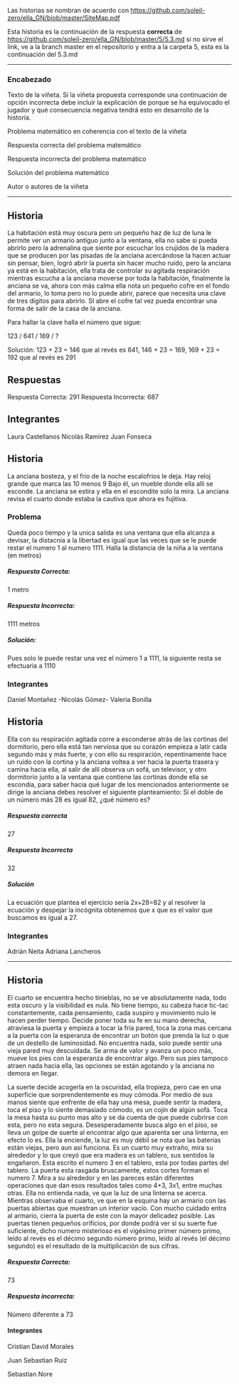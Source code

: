 Las historias se nombran de acuerdo con https://github.com/soleil-zero/ella_GN/blob/master/SiteMap.pdf

Esta historia es la continuación de la respuesta **correcta** de https://github.com/soleil-zero/ella_GN/blob/master/5/5.3.md 
si no sirve el link, ve a la branch master en el repositorio y entra a la carpeta 5, esta es la continuación del 5.3.md

**********************************************************************
### Encabezado

Texto de la viñeta. Si la viñeta propuesta corresponde una continuación de opción incorrecta debe incluir la explicación de porque se ha equivocado el jugador y qué consecuencia negativa tendrá esto en desarrollo de la historia.

Problema matemático en coherencia con el texto de la viñeta

Respuesta correcta del problema matemático

Respuesta incorrecta del problema matemático

Solución del problema matemático

Autor o autores de la viñeta
**********************************************************************
## Historia
La habitación está muy oscura pero un pequeño haz de luz de luna le permite ver un armario antiguo junto a la ventana, ella no sabe si pueda abrirlo pero la adrenalina que siente por escuchar los crujidos de la madera que se producen por las pisadas de la anciana acercándose la hacen actuar sin pensar, bien, logró abrir la puerta sin hacer mucho ruido, pero la anciana ya está en la habitación, ella trata de controlar su agitada respiración mientras escucha a la anciana moverse por toda la habitación, finalmente la anciana se va, ahora con más calma ella nota un pequeño cofre en el fondo del armario, lo toma pero no lo puede abrir, parece que necesita una clave de tres dígitos para abrirlo. SI abre el cofre tal vez pueda encontrar una forma de salir de la casa de la anciana.

Para hallar la clave halla el número que sigue:

123 / 641 / 169 / ?

Solución: 123 + 23 = 146 que al revés es 641, 146 + 23 = 169, 169 + 23 = 192 que al revés es 291

## Respuestas
Respuesta Correcta: 291
Respuesta Incorrecta: 687

## Integrantes
Laura Castellanos
Nicolás Ramírez
Juan Fonseca


## Historia

La anciana bosteza, y el frio de la noche
escalofrios le deja.
Hay reloj grande que marca las 10 menos 9 
Bajo él, un mueble
donde ella alli se esconde.
La anciana se estira 
y ella en el escondite
solo la mira.
La anciana revisa 
el cuarto donde estaba
la cautiva que ahora es fujitiva.

### Problema
 Queda poco tiempo  y la unica salida es una ventana que ella alcanza a devisar, la distacnia a la libertad es igual que las veces que se le puede restar el numero 1 al numero 1111.
 Halla la distancia de la niña a la ventana (en metros)
 
 ##### Respuesta Correcta: 
  1 metro

 ##### Respuesta Incorrecta:
  1111 metros 
  
 ##### Solución: 
  Pues solo le puede restar una vez el número 1 a 1111, la siguiente resta se efectuaria a 1110
  
  ### Integrantes
  Daniel Montañez -Nicolás Gómez- Valeria Bonilla
 

## Historia
Ella con su respiración agitada corre a esconderse atrás de las cortinas del dormitorio, pero ella está tan nerviosa que su corazón empieza a latir cada segundo más y más fuerte, y con ello su respiración, repentinamente hace un ruido con la cortina y la anciana voltea a ver hacia la puerta trasera y camina hacia ella, al salir de allí observa un sofá, un televisor, y otro dormitorio junto a la ventana que contiene las cortinas donde ella se escondía, para saber hacia qué lugar de los mencionados anteriormente se dirige la anciana debes resolver el siguiente planteamiento:
Si el doble de un número más 28 es igual 82, ¿qué número es?
##### Respuesta correcta
27
##### Respuesta Incorrecta 
32
##### Solución
La ecuación que plantea el ejercicio sería 2x+28=82 y al resolver la ecuación y despejar la incógnita obtenemos que x que es el valor que buscamos es igual a 27.
### Integrantes 
Adrián Neita
Adriana Lancheros 

**********************************************************************

## Historia

El cuarto se encuentra hecho tinieblas, no se ve absolutamente nada, todo esta oscuro y la visibilidad es nula. No tiene tiempo, su cabeza hace tic-tac constantemente, cada pensamiento, cada suspiro y movimiento nulo le hacen perder tiempo. Decide poner toda su fe en su mano derecha, atraviesa la puerta y empieza a tocar la fría pared, toca la zona mas cercana a la puerta con la esperanza de encontrar un botón que prenda la luz o que de un destello de luminosidad. No encuentra nada, solo puede sentir una vieja pared muy descuidada. Se arma de valor y avanza un poco más, mueve los pies con la esperanza de encontrar algo. Pero sus pies tampoco atraen nada hacia ella, las opciones se están agotando y la anciana no demora en llegar.

La suerte decide acogerla en la oscuridad, ella tropieza, pero cae en una superficie que sorprendentemente es muy cómoda. Por medio de sus manos siente que enfrente de ella hay una mesa, puede sentir la madera, toca el piso y lo siente demasiado cómodo, es un cojín de algún sofá. Toca la mesa hasta su punto mas alto y se da cuenta de que puede cubrirse con esta, pero no esta segura. Desesperadamente busca algo en el piso, se lleva un golpe de suerte al encontrar algo que aparenta ser una linterna, en efecto lo es. Ella la enciende, la luz es muy débil se nota que las baterías están viejas, pero aun así funciona. Es un cuarto muy extraño, mira su alrededor y lo que creyó que era madera es un tablero, sus sentidos la engañaron. Esta escrito el numero 3 en el tablero, esta por todas partes del tablero. La puerta esta rasgada bruscamente, estos cortes forman el numero 7. Mira a su alrededor y en las pareces están diferentes operaciones que dan esos resultados tales como 4+3, 3x1, entre muchas otras. Ella no entienda nada, ve que la luz de una linterna se acerca. Mientras observaba el cuarto, ve que en la esquina hay un armario con las puertas abiertas que muestran un interior vacío. Con mucho cuidado entra al armario, cierra la puerta de este con la mayor delicadez posible. Las puertas tienen pequeños orificios, por donde podrá ver si su suerte fue suficiente, dicho numero misterioso es el vigésimo primer número primo, leído al revés es el décimo segundo número primo, leído al revés (el décimo segundo) es el resultado de la multiplicación de sus cifras.

 ##### Respuesta Correcta: 
 73
 
  ##### Respuesta incorrecta:
  Número diferente a 73

#### Integrantes

Cristian David Morales

Juan Sebastian Ruiz

Sebastian Nore
